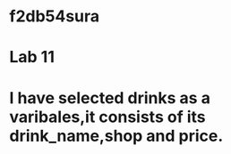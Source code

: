 # f2db54sura
# Lab 11

# I have selected drinks as a varibales,it consists of its drink_name,shop and price.
